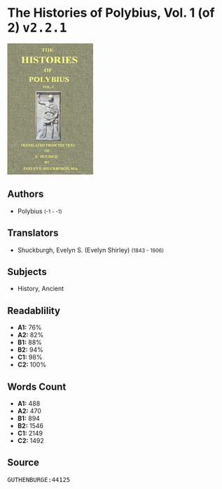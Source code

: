 # The Histories of Polybius, Vol. 1 (of 2) <kbd>v2.2.1</kbd>

![](./cover.medium.jpg "")

## Authors


 - Polybius <small>(-1 - -1)</small>

## Translators


 - Shuckburgh, Evelyn S. (Evelyn Shirley) <small>(1843 - 1906)</small>

## Subjects


 - History, Ancient

## Readablility


 - **A1:** 76%
 - **A2:** 82%
 - **B1:** 88%
 - **B2:** 94%
 - **C1:** 98%
 - **C2:** 100%

## Words Count


 - **A1:** 488
 - **A2:** 470
 - **B1:** 894
 - **B2:** 1546
 - **C1:** 2149
 - **C2:** 1492

## Source


<kbd>GUTHENBURGE:44125</kbd>
